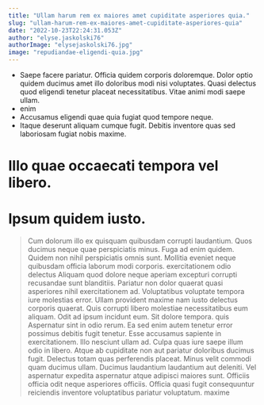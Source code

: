 ```yaml
---
title: "Ullam harum rem ex maiores amet cupiditate asperiores quia."
slug: "ullam-harum-rem-ex-maiores-amet-cupiditate-asperiores-quia"
date: "2022-10-23T22:24:31.053Z"
author: "elyse.jaskolski76"
authorImage: "elysejaskolski76.jpg"
image: "repudiandae-eligendi-quia.jpg"
---
```

- Saepe facere pariatur.
Officia quidem corporis doloremque.
Dolor optio quidem ducimus amet illo doloribus modi nisi voluptates.
Quasi delectus quod eligendi tenetur placeat necessitatibus.
Vitae animi modi saepe ullam.
- enim
- Accusamus eligendi quae quia fugiat quod tempore neque.
- Itaque deserunt aliquam cumque fugit.
Debitis inventore quas sed laboriosam fugiat nobis maxime.
# Illo quae occaecati tempora vel libero.
# Ipsum quidem iusto.
> Cum dolorum illo ex quisquam quibusdam corrupti laudantium. Quos ducimus neque quae perspiciatis minus. Fuga ad enim quidem. Quidem non nihil perspiciatis omnis sunt. Mollitia eveniet neque quibusdam officia laborum modi corporis.
> exercitationem odio delectus
> Aliquam quod dolore neque aperiam excepturi corrupti recusandae sunt blanditiis. Pariatur non dolor quaerat quasi asperiores nihil exercitationem ad. Voluptatibus voluptate tempora iure molestias error. Ullam provident maxime nam iusto delectus corporis quaerat. Quis corrupti libero molestiae necessitatibus eum aliquam.
> Odit ad ipsum incidunt eum. Sit dolore tempora.
> quis
> Aspernatur sint in odio rerum. Ea sed enim autem tenetur error possimus debitis fugit tenetur. Esse accusamus sapiente in exercitationem.
Illo nesciunt ullam ad. Culpa quas iure saepe illum odio in libero. Atque ab cupiditate non aut pariatur doloribus ducimus fugit.
Delectus totam quas perferendis placeat. Minus velit commodi quam ducimus ullam. Ducimus laudantium laudantium aut deleniti. Vel aspernatur expedita aspernatur atque adipisci maiores sunt. Officiis officia odit neque asperiores officiis. Officia quasi fugit consequuntur reiciendis inventore voluptatibus pariatur voluptatum.
> maxime